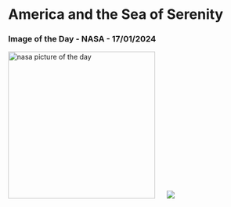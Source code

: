 # America and the Sea of Serenity
### Image of the Day - NASA - 17/01/2024
<img src="https://apod.nasa.gov/apod/image/2401/22466-22467anaVantuyne900.jpg" alt="nasa picture of the day" width="300"/>&nbsp; &nbsp; &nbsp; <img src="https://github-readme-streak-stats.herokuapp.com/?user=tempo-riz&theme=tokyonight" >



  
